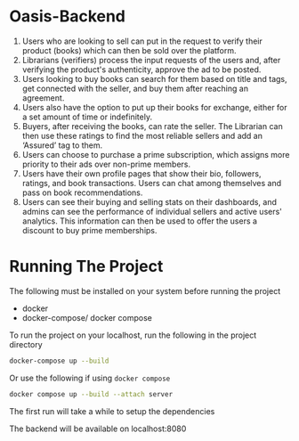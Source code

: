 # Oasis-Backend

1. Users who are looking to sell can put in the request to verify their product (books) which can then be sold over the platform.
2. Librarians (verifiers) process the input requests of the users and, after verifying the product's authenticity, approve the ad to be posted.
3. Users looking to buy books can search for them based on title and tags, get connected with the seller, and buy them after reaching an agreement. 
4. Users also have the option to put up their books for exchange, either for a set amount of time or indefinitely.
5. Buyers, after receiving the books, can rate the seller. The Librarian can then use these ratings to find the most reliable sellers and add an ‘Assured’ tag to them.
6. Users can choose to purchase a prime subscription, which assigns more priority to their ads over non-prime members.
7. Users have their own profile pages that show their bio, followers, ratings, and book transactions. Users can chat among themselves and pass on book recommendations.
8. Users can see their buying and selling stats on their dashboards, and admins can see the performance of individual sellers and active users' analytics. This information can then be used to offer the users a discount to buy prime memberships.

# Running The Project

The following must be installed on your system before running the project
- docker
- docker-compose/ docker compose

To run the project on your localhost, run the following in the project directory
```bash
docker-compose up --build
```
Or use the following if using `docker compose`
```bash
docker compose up --build --attach server
```
The first run will take a while to setup the dependencies

The backend will be available on localhost:8080